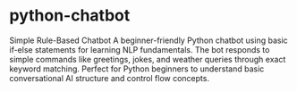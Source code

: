 # python-chatbot

Simple Rule-Based Chatbot
A beginner-friendly Python chatbot using basic if-else statements for learning NLP fundamentals. The bot responds to simple commands like greetings, jokes, and weather queries through exact keyword matching.
Perfect for Python beginners to understand basic conversational AI structure and control flow concepts.
